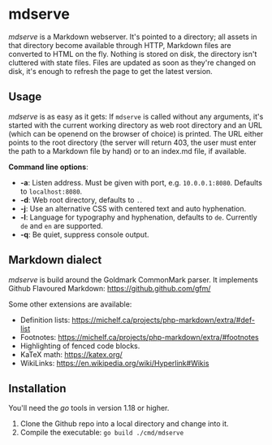 # mdserve

*mdserve* is a Markdown webserver. It's pointed to a directory; all
assets in that directory become available through HTTP, Markdown files
are converted to HTML on the fly. Nothing is stored on disk, the
directory isn't cluttered with state files. Files are updated as soon as
they're changed on disk, it's enough to refresh the page to get the
latest version.


## Usage

*mdserve* is as easy as it gets: If `mdserve` is called without any
arguments, it's started with the current working directory as web root
directory and an URL (which can be openend on the browser of choice) is
printed. The URL either points to the root directory (the server will
return 403, the user must enter the path to a Markdown file by hand) or
to an index.md file, if available.

**Command line options**:

* **-a**: Listen address. Must be given with port, e.g. `10.0.0.1:8080`.
  Defaults to `localhost:8080`.
* **-d**: Web root directory, defaults to `.`.
* **-j**: Use an alternative CSS with centered text and auto
  hyphenation.
* **-l**: Language for typography and hyphenation, defaults to `de`.
  Currently `de` and `en` are supported.
* **-q**: Be quiet, suppress console output.


## Markdown dialect

*mdserve* is build around the Goldmark CommonMark parser. It implements
Github Flavoured Markdown: https://github.github.com/gfm/

Some other extensions are available:

* Definition lists: https://michelf.ca/projects/php-markdown/extra/#def-list
* Footnotes: https://michelf.ca/projects/php-markdown/extra/#footnotes
* Highlighting of fenced code blocks.
* KaTeX math: https://katex.org/
* WikiLinks: https://en.wikipedia.org/wiki/Hyperlink#Wikis


## Installation

You'll need the *go* tools in version 1.18 or higher.

1. Clone the Github repo into a local directory and change into it.
2. Compile the executable: `go build ./cmd/mdserve`
